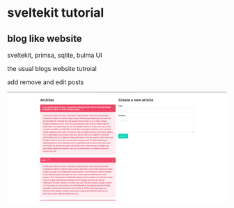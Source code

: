 # sveltekit tutorial
## blog like website
sveltekit, primsa, sqlite, bulma UI

the usual blogs website tutroial

add remove and edit posts

![](images/main.png)
